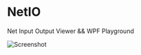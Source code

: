NetIO
=====

Net Input Output Viewer &amp;&amp; WPF Playground

![Screenshot](https://raw.github.com/darinkes/graveio/NetIO/screenshot.png)